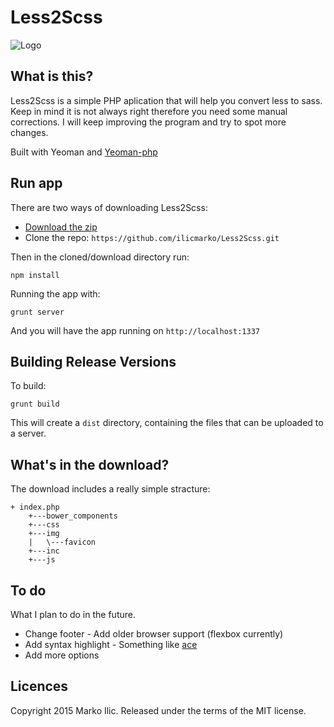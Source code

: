 # Less2Scss
![Logo](http://i.imgur.com/8WZuHGV.png)
## What is this?
Less2Scss is a simple PHP aplication that will help you convert less to sass. Keep in mind it is not always right therefore you need some manual corrections. I will keep improving the program and try to spot more changes.

Built with Yeoman and [Yeoman-php](https://github.com/Bradleycorn/generator-php)
## Run app
There are two ways of downloading Less2Scss:
* [Download the zip](https://github.com/ilicmarko/Less2Scss/archive/master.zip)
* Clone the repo: `https://github.com/ilicmarko/Less2Scss.git`

Then in the cloned/download directory run:

`npm install`

Running the app with:

`grunt server`

And you will have the app running on `http://localhost:1337`
## Building Release Versions
To build:

`grunt build`

This will create a `dist` directory, containing the files that can be uploaded to a server.

## What's in the download?
The download includes a really simple stracture:
```
+ index.php
    +---bower_components
    +---css
    +---img
    |   \---favicon
    +---inc
    +---js
```

## To do
What I plan to do in the future.
* Change footer - Add older browser support (flexbox currently)
* Add syntax highlight - Something like [ace](http://ace.c9.io/)
* Add more options


## Licences
Copyright 2015 Marko Ilic. Released under the terms of the MIT license.

